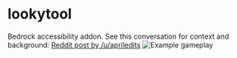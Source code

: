 # lookytool
Bedrock accessibility addon. See this conversation for context and background: [Reddit post by /u/apriledits](https://www.reddit.com/r/Minecraft/comments/1ao9icq/accessibility_for_mentally_challenged/kq32qja/)
![Example gameplay](https://github.com/abrightmoore/lookytool/blob/main/20240214a.gif?raw=true)
